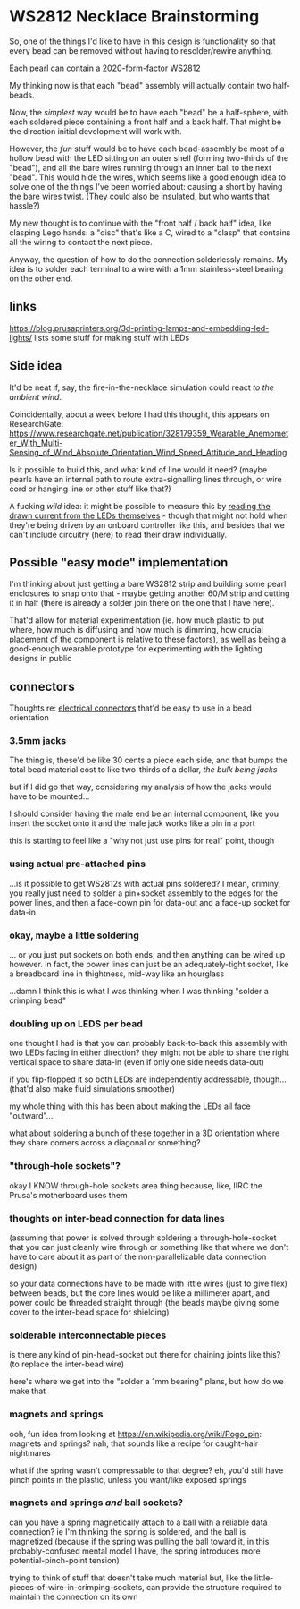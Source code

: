 # WS2812 Necklace Brainstorming

So, one of the things I'd like to have in this design is functionality so that every bead can be removed without having to resolder/rewire anything.

Each pearl can contain a 2020-form-factor WS2812

My thinking now is that each "bead" assembly will actually contain two half-beads.

Now, the *simplest* way would be to have each "bead" be a half-sphere, with each soldered piece containing a front half and a back half. That might be the direction initial development will work with.

However, the *fun* stuff would be to have each bead-assembly be most of a hollow bead with the LED sitting on an outer shell (forming two-thirds of the "bead"), and all the bare wires running through an inner ball to the next "bead". This would hide the wires, which seems like a good enough idea to solve one of the things I've been worried about: causing a short by having the bare wires twist. (They could also be insulated, but who wants that hassle?)

My new thought is to continue with the "front half / back half" idea, like clasping Lego hands: a "disc" that's like a C, wired to a "clasp" that contains all the wiring to contact the next piece.

Anyway, the question of how to do the connection solderlessly remains. My idea is to solder each terminal to a wire with a 1mm stainless-steel bearing on the other end.

## links

https://blog.prusaprinters.org/3d-printing-lamps-and-embedding-led-lights/ lists some stuff for making stuff with LEDs

## Side idea

It'd be neat if, say, the fire-in-the-necklace simulation could react *to the ambient wind*.

Coincidentally, about a week before I had this thought, this appears on ResearchGate: https://www.researchgate.net/publication/328179359_Wearable_Anemometer_With_Multi-Sensing_of_Wind_Absolute_Orientation_Wind_Speed_Attitude_and_Heading

Is it possible to build this, and what kind of line would it need? (maybe pearls have an internal path to route extra-signalling lines through, or wire cord or hanging line or other stuff like that?)

A fucking *wild* idea: it might be possible to measure this by [reading the drawn current from the LEDs themselves](https://hackaday.com/2018/08/21/an-led-you-can-blow-out-with-no-added-sensor/) - though that might not hold when they're being driven by an onboard controller like this, and besides that we can't include circuitry (here) to read their draw individually.

## Possible "easy mode" implementation

I'm thinking about just getting a bare WS2812 strip and building some pearl enclosures to snap onto that - maybe getting another 60/M strip and cutting it in half (there is already a solder join there on the one that I have here).

That'd allow for material experimentation (ie. how much plastic to put where, how much is diffusing and how much is dimming, how crucial placement of the component is relative to these factors), as well as being a good-enough wearable prototype for experimenting with the lighting designs in public

## connectors

Thoughts re: [electrical connectors](https://en.wikipedia.org/wiki/Electrical_connector) that'd be easy to use in a bead orientation

### 3.5mm jacks

The thing is, these'd be like 30 cents a piece each side, and that bumps the total bead material cost to like two-thirds of a dollar, *the bulk being jacks*

but if I did go that way, considering my analysis of how the jacks would have to be mounted...

I should consider having the male end be an internal component, like you insert the socket onto it and the male jack works like a pin in a port

this is starting to feel like a "why not just use pins for real" point, though

### using actual pre-attached pins

...is it possible to get WS2812s with actual pins soldered? I mean, criminy, you really just need to solder a pin+socket assembly to the edges for the power lines, and then a face-down pin for data-out and a face-up socket for data-in

### okay, maybe a little soldering

... or you just put sockets on both ends, and then anything can be wired up however. in fact, the power lines can just be an adequately-tight socket, like a breadboard line in thightness, mid-way like an hourglass

...damn I think this is what I was thinking when I was thinking "solder a crimping bead"

### doubling up on LEDS per bead

one thought I had is that you can probably back-to-back this assembly with two LEDs facing in either direction? they might not be able to share the right vertical space to share data-in (even if only one side needs data-out)

if you flip-flopped it so both LEDs are independently addressable, though... (that'd also make fluid simulations smoother)

my whole thing with this has been about making the LEDs all face "outward"...

what about soldering a bunch of these together in a 3D orientation where they share corners across a diagonal or something?

### "through-hole sockets"?

okay I KNOW through-hole sockets area thing because, like, IIRC the Prusa's motherboard uses them

### thoughts on inter-bead connection for data lines

(assuming that power is solved through soldering a through-hole-socket that you can just cleanly wire through or something like that where we don't have to care about it as part of the non-parallelizable data connection design)

so your data connections have to be made with little wires (just to give flex) between beads, but the core lines would be like a millimeter apart, and power could be threaded straight through (the beads maybe giving some cover to the inter-bead space for shielding)

### solderable interconnectable pieces

is there any kind of pin-head-socket out there for chaining joints like this? (to replace the inter-bead wire)

here's where we get into the "solder a 1mm bearing" plans, but how do we make that

### magnets and springs

ooh, fun idea from looking at https://en.wikipedia.org/wiki/Pogo_pin: magnets and springs? nah, that sounds like a recipe for caught-hair nightmares

what if the spring wasn't compressable to that degree? eh, you'd still have pinch points in the plastic, unless you want/like exposed springs

### magnets and springs *and* ball sockets?

can you have a spring magnetically attach to a ball with a reliable data connection? ie I'm thinking the spring is soldered, and the ball is magnetized (because if the spring was pulling the ball toward it, in this probably-confused mental model I have, the spring introduces more potential-pinch-point tension)

trying to think of stuff that doesn't take much material but, like the little-pieces-of-wire-in-crimping-sockets, can provide the structure required to maintain the connection on its own
